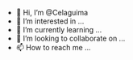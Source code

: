- 👋 Hi, I’m @Celaguima
- 👀 I’m interested in ...
- 🌱 I’m currently learning ...
- 💞️ I’m looking to collaborate on ...
- 📫 How to reach me ...

<!---
Celaguima/Celaguima is a ✨ special ✨ repository because its `README.md` (this file) appears on your GitHub profile.
You can click the Preview link to take a look at your changes.
--->
